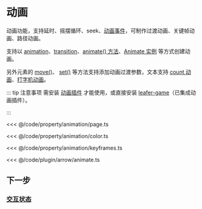 <script setup>
import Case from '/component/Case.vue'
</script>

# 动画

动画功能，支持延时、摇摆循环、seek、[动画事件](/plugin/in/animate/index.md#event-ianimateevents)，可制作过渡动画、关键帧动画、路径动画。

支持以 [animation](/reference/UI/animation.md)、[transition](/reference/UI/transition.md)、[animate() 方法](/reference/UI/animate.md)、[Animate 实例](/plugin/in/animate/index.md) 等方式创建动画。

另外元素的 [move()](/reference/UI/position.md#move-addx-number-ipointdata-addy-0-transition-itranstion)、 [ set()](/reference/UI/data.md#set-data-iuiinputdata-transition-itranstion) 等方法支持添加动画过渡参数，文本支持 [count 动画](/reference/display/Text.md#文本-count-动画)、[打字机动画](/reference/display/Text.md#打字机动画)。

::: tip 注意事项
需安装 [动画插件](/plugin/in/animate/index.md) 才能使用，或直接安装 [leafer-game](/guide/install/game/start.md)（已集成动画插件）。

:::

<case name="AnimatePage" editor=false></case>

<<< @/code/property/animation/page.ts

<case name="AnimateColor" editor=false></case>

<<< @/code/property/animation/color.ts

<case name="AnimateFrames" editor=false></case>

<<< @/code/property/animation/keyframes.ts

<case name="Arrow" index=24 editor=false></case>

<<< @/code/plugin/arrow/animate.ts

## 下一步

### [交互状态](/guide/plugin/state.md)
